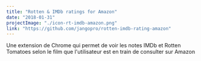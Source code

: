 ```yaml
---
title: "Rotten & IMDb ratings for Amazon"
date: "2018-01-31"
projectImage: "./icon-rt-imdb-amazon.png"
link: "https://github.com/jangopro/rotten-imdb-rating-amazon"
---
```


Une extension de Chrome qui permet de voir les notes IMDb et Rotten Tomatoes selon le film que l'utilisateur est en train de consulter sur Amazon